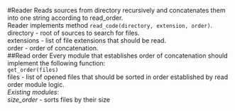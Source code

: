 #Reader
Reads sources from directory recursively and concatenates them into one string according to read_order.</br>
Reader implements method ```read_code(directory, extension, order)```.</br>
directory - root of sources to search for files.</br>
extensions - list of file extensions that should be read.</br>
order - order of concatenation.</br>
##Read order
Every module that establishes order of concatenation should implement the following function:</br>
```get_order(files)```</br>
files - list of opened files that should be sorted in order established by read order module logic.</br>
_Existing modules_:</br>
*size_order* - sorts files by their size